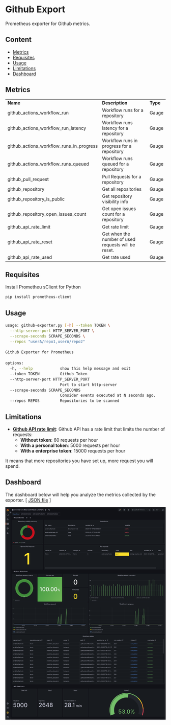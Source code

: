 # Github Export
Prometheus exporter for Github metrics.

## Content
- [Metrics](#metrics)
- [Requisites](#Requisites)
- [Usage](#Usage)
- [Limitations](#limitations)
- [Dashboard](#dashboard)

## Metrics

<table>
  <tr><td><b>Name</b></td><td><b>Description</b></td><td><b>Type</b></td></tr>
  <tr><td>github_actions_workflow_run</td><td>Workflow runs for a repository</td><td>Gauge</td></tr>
  <tr><td>github_actions_workflow_run_latency</td><td>Workflow runs latency for a repository</td><td>Gauge</td></tr>
  <tr><td>github_actions_workflow_runs_in_progress</td><td>Workflow runs in progress for a repository</td><td>Gauge</td></tr>
  <tr><td>github_actions_workflow_runs_queued</td><td>Workflow runs queued for a repository</td><td>Gauge</td></tr>
  <tr><td>github_pull_request</td><td>Pull Requests for a repository</td><td>Gauge</td></tr>
  <tr><td>github_repository</td><td>Get all repositories</td><td>Gauge</td></tr>
  <tr><td>github_repository_is_public</td><td>Get repository visibility info</td><td>Gauge</td></tr>
  <tr><td>github_repository_open_issues_count</td><td>Get open issues count for a repository</td><td>Gauge</td></tr>
  <tr><td>github_api_rate_limit</td><td>Get rate limit</td><td>Gauge</td></tr>
  <tr><td>github_api_rate_reset</td><td>Get when the number of used requests will be reset. </td><td>Gauge</td></tr>
  <tr><td>github_api_rate_used</td><td>Get rate used</td><td>Gauge</td></tr>
</table>

## Requisites
Install Prometheu sClient for Python
```bash
pip install prometheus-client
```


## Usage
```bash
usage: github-exporter.py [-h] --token TOKEN \
  --http-server-port HTTP_SERVER_PORT \
  --scrape-seconds SCRAPE_SECONDS \
  --repos "userA/repo1,userA/repo2"

Github Exporter for Prometheus

options:
  -h, --help            show this help message and exit
  --token TOKEN         Github Token
  --http-server-port HTTP_SERVER_PORT
                        Port to start http-server
  --scrape-seconds SCRAPE_SECONDS
                        Consider events executed at N seconds ago.
  --repos REPOS         Repositories to be scanned
```

## Limitations
 + <b><a href="https://docs.github.com/en/rest/rate-limit?apiVersion=2022-11-28#about-rate-limits" target="_blank">Github API rate limit</a></b>: Github API has a rate limit that limits the number of requests:
   + <b>Without token</b>: 60 requests per hour
   + <b>With a personal token</b>: 5000 requests per hour
   + <b>With a enterprise token</b>: 15000 requests per hour

It means that more repositories you have set up, more request you will spend. 

## Dashboard
The dashboard below will help you analyze the metrics collected by the exporter. [ <a href="grafana/dashboard.json">JSON file</a> ]

<img src="grafana/grafana.png" />